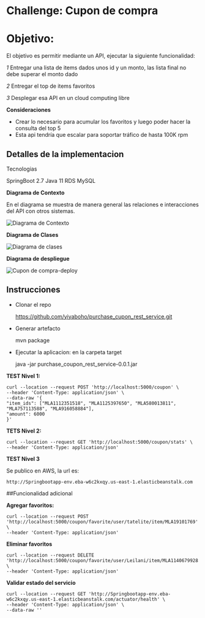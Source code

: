 # Challenge: Cupon de compra
# Objetivo:

El objetivo es permitir mediante un API, ejecutar la siguiente funcionalidad:

*1* Entregar una lista de items dados unos id y un monto, las lista final no debe superar el monto dado

*2* Entregar el top de items favoritos

*3* Desplegar esa API en un cloud computing libre

**Consideraciones**
- Crear lo necesario para acumular los favoritos y luego poder hacer la consulta del top 5
- Esta api tendría que escalar para soportar tráfico de hasta 100K rpm

## Detalles de la implementacion

Tecnologias

SpringBoot 2.7 
Java 11
RDS MySQL

**Diagrama de Contexto**

En el diagrama se muestra de manera general las relaciones e interacciones del API con otros sistemas.

![Diagrama de Contexto](https://user-images.githubusercontent.com/106846429/173261574-0a45695c-afb9-4659-a84a-c30d7abeee5c.jpg) 


**Diagrama de Clases**

![Diagrama de clases](https://user-images.githubusercontent.com/106846429/173464940-5fa92626-2225-4ba8-a256-2cadc7a127c8.jpg)


**Diagrama de despliegue**

![Cupon de compra-deploy](https://user-images.githubusercontent.com/106846429/173350057-6121d83f-d7f4-435d-ad73-f16be07c0741.jpg)


## Instrucciones

- Clonar el repo

	https://github.com/yiyaboho/purchase_cupon_rest_service.git 

- Generar artefacto

	mvn package
	
- Ejecutar la aplicacion: en la carpeta target
	
	java -jar purchase_coupon_rest_service-0.0.1.jar



**TEST Nivel 1:**

	curl --location --request POST 'http://localhost:5000/coupon' \
	--header 'Content-Type: application/json' \
	--data-raw '{
	"item_ids": ["MLA1112351518", "MLA1125397650", "MLA580013811", "MLA757113588", "MLA916058884"],
	"amount": 6000
	}'

**TETS Nivel 2:**

	curl --location --request GET 'http://localhost:5000/coupon/stats' \
	--header 'Content-Type: application/json'


**TEST Nivel 3**


Se publico en AWS, la url es:

	http://Springbootapp-env.eba-w6c2kxqy.us-east-1.elasticbeanstalk.com


##Funcionalidad adicional

**Agregar favoritos:**

	curl --location --request POST 'http://localhost:5000/coupon/favorite/user/tatelite/item/MLA19101769' \
	--header 'Content-Type: application/json'
	
**Eliminar favoritos**

	curl --location --request DELETE 'http://localhost:5000/coupon/favorite/user/Leilani/item/MLA1140679928' \
	--header 'Content-Type: application/json'	

**Validar estado del servicio**

	curl --location --request GET 'http://Springbootapp-env.eba-w6c2kxqy.us-east-1.elasticbeanstalk.com/actuator/health' \
	--header 'Content-Type: application/json' \
	--data-raw ''
